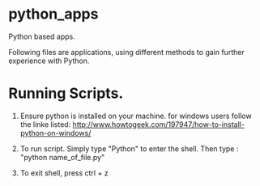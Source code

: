 # python_apps
Python based apps.


Following files are applications, using different methods to gain further experience with Python.

# Running Scripts.
1. Ensure python is installed on your machine. for windows users follow the linke listed: http://www.howtogeek.com/197947/how-to-install-python-on-windows/

2. To run script. Simply type "Python" to enter the shell. Then type : "python name_of_file.py"

3. To exit shell, press ctrl + z
